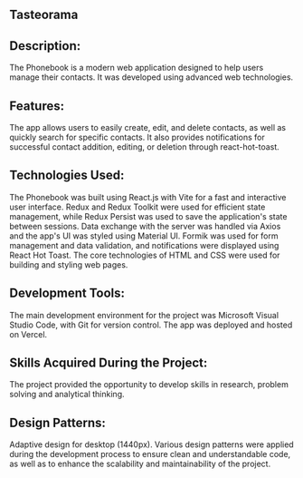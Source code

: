 ## Tasteorama

## Description:
The Phonebook is a modern web application designed to help users manage their contacts. It was developed using advanced web technologies.

## Features:
The app allows users to easily create, edit, and delete contacts, as well as quickly search for specific contacts. It also provides notifications for successful contact addition, editing, or deletion through react-hot-toast.

## Technologies Used:
The Phonebook was built using React.js with Vite for a fast and interactive user interface. Redux and Redux Toolkit were used for efficient state management, while Redux Persist was used to save the application's state between sessions. Data exchange with the server was handled via Axios and the app's UI was styled using Material UI. Formik was used for form management and data validation, and notifications were displayed using React Hot Toast. The core technologies of HTML and CSS were used for building and styling web pages.

## Development Tools:
The main development environment for the project was Microsoft Visual Studio Code, with Git for version control. The app was deployed and hosted on Vercel.

## Skills Acquired During the Project:
The project provided the opportunity to develop skills in research, problem solving and analytical thinking.

## Design Patterns:
Adaptive design for desktop (1440px).
Various design patterns were applied during the development process to ensure clean and understandable code, as well as to enhance the scalability and maintainability of the project.
